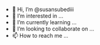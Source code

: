 - 👋 Hi, I’m @susansubediii
- 👀 I’m interested in ...
- 🌱 I’m currently learning ...
- 💞️ I’m looking to collaborate on ...
- 📫 How to reach me ...

<!---
susansubediii/susansubediii is a ✨ special ✨ repository because its `README.md` (this file) appears on your GitHub profile.
You can click the Preview link to take a look at your changes.
--->
